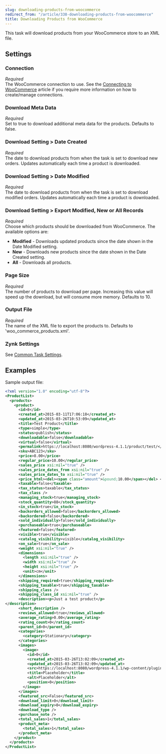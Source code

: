 ```yaml
---
slug: downloading-products-from-woocommerce
redirect_from: "/article/338-downloading-products-from-woocommerce"
title: Downloading Products from WooCommerce
---
```

This task will download products from your WooCommerce store to an XML file.

## Settings
### Connection
_Required_  
The WooCommerce connection to use. See the [Connecting to WooCommerce](connecting-to-woocommerce) article if you require more information on how to create/manage connections.

### Download Meta Data
_Required_  
Set to true to download additional meta data for the products. Defaults to false.

### Download Setting > Date Created
_Required_  
The date to download products from when the task is set to download new orders. Updates automatically each time a product is downloaded.

### Download Setting > Date Modified
_Required_  
The date to download products from when the task is set to download modified orders. Updates automatically each time a product is downloaded.

### Download Setting > Export Modified, New or All Records
_Required_  
Choose which products should be downloaded from WooCommerce. The available options are:

* __Modified__ - Downloads updated products since the date shown in the Date Modified setting.
* __New__ - Downloads new products since the date shown in the Date Created setting.
* __All__ - Downloads all products.

### Page Size
_Required_  
The number of products to download per page. Increasing this value will speed up the download, but will consume more memory. Defaults to 10.

### Output File
_Required_  
The name of the XML file to export the products to. Defaults to 'woo_commerce_products.xml'. 

### Zynk Settings
See [Common Task Settings](common-task-settings).

## Examples
Sample output file:
```xml
<?xml version="1.0" encoding="utf-8"?>
<ProductList>
  <products>
    <product>
      <id>8</id>
      <created_at>2015-03-11T17:06:18</created_at>
      <updated_at>2015-03-26T10:53:09</updated_at>
      <title>Test Product</title>
      <type>simple</type>
      <status>publish</status>
      <downloadable>false</downloadable>
      <virtual>false</virtual>
      <permalink>https://localhost:8080/wordpress-4.1.1/product/test/</permalink>
      <sku>ABC123</sku>
      <price>8.00</price>
      <regular_price>10.00</regular_price>
      <sales_price xsi:nil="true" />
      <sales_price_dates_from xsi:nil="true" />
      <sales_price_dates_to xsi:nil="true" />
      <price_html><del><span class="amount">&pound;10.00</span></del> <ins><span class="amount">&pound;8.00</span></ins></price_html>
      <taxable>false</taxable>
      <tax_status>taxable</tax_status>
      <tax_class />
      <managing_stock>true</managing_stock>
      <stock_quantity>88</stock_quantity>
      <in_stock>true</in_stock>
      <backorders_allowed>false</backorders_allowed>
      <backordered>false</backordered>
      <sold_individually>false</sold_individually>
      <purchaseable>true</purchaseable>
      <featured>false</featured>
      <visible>true</visible>
      <catalog_visibility>visible</catalog_visibility>
      <on_sale>true</on_sale>
      <weight xsi:nil="true" />
      <dimensions>
        <length xsi:nil="true" />
        <width xsi:nil="true" />
        <height xsi:nil="true" />
        <unit>cm</unit>
      </dimensions>
      <shipping_required>true</shipping_required>
      <shipping_taxable>true</shipping_taxable>
      <shipping_class />
      <shipping_class_id xsi:nil="true" />
      <description><p>Just a test product</p>
</description>
      <short_description />
      <reviews_allowed>true</reviews_allowed>
      <average_rating>0.00</average_rating>
      <rating_count>0</rating_count>
      <parent_id>0</parent_id>
      <categories>
        <category>Stationary</category>
      </categories>
      <images>
        <image>
          <id>0</id>
          <created_at>2015-03-26T13:02:09</created_at>
          <updated_at>2015-03-26T13:02:09</updated_at>
          <src>https://localhost:8080/wordpress-4.1.1/wp-content/plugins/woocommerce/assets/images/placeholder.png</src>
          <title>Placeholder</title>
          <alt>Placeholder</alt>
          <position>0</position>
        </image>
      </images>
      <featured_src>False</featured_src>
      <download_limit>0</download_limit>
      <download_expiry>0</download_expiry>
      <download_type />
      <purchase_note />
      <total_sales>1</total_sales>
      <product_meta>
        <total_sales>1</total_sales>
      </product_meta>
    </product>
  </products>
</ProductList>
```